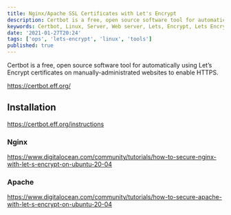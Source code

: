 ```yaml
---
title: Nginx/Apache SSL Certificates with Let's Encrypt
description: Certbot is a free, open source software tool for automatically using Let’s Encrypt certificates on manually-administrated websites to enable HTTPS.
keywords: Certbot, Linux, Server, Web server, Lets, Encrypt, Lets Encrypt, Let's Encrypt, LetsEncrypt, HTTPS, Free, SSL, Certificate, Nginx, Apache, Steff, Beckers, Blog
date: '2021-01-27T20:24'
tags: ['ops', 'lets-encrypt', 'linux', 'tools']
published: true
---
```


Certbot is a free, open source software tool for automatically using Let’s Encrypt certificates on manually-administrated websites to enable HTTPS.

https://certbot.eff.org/

## Installation

https://certbot.eff.org/instructions

### Nginx

https://www.digitalocean.com/community/tutorials/how-to-secure-nginx-with-let-s-encrypt-on-ubuntu-20-04

### Apache

https://www.digitalocean.com/community/tutorials/how-to-secure-apache-with-let-s-encrypt-on-ubuntu-20-04
